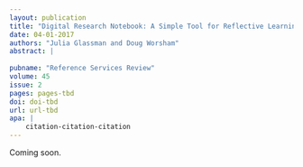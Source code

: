 ```yaml
---
layout: publication
title: "Digital Research Notebook: A Simple Tool for Reflective Learning"
date: 04-01-2017
authors: "Julia Glassman and Doug Worsham"
abstract: |
    
pubname: "Reference Services Review"
volume: 45
issue: 2
pages: pages-tbd
doi: doi-tbd
url: url-tbd
apa: |
    citation-citation-citation
---
```

Coming soon.
